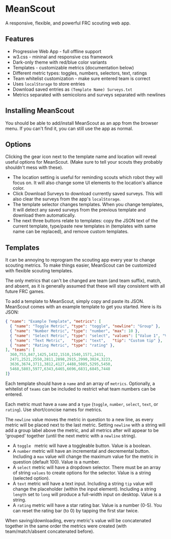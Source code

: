 # MeanScout

A responsive, flexible, and powerful FRC scouting web app.

## Features

- Progressive Web App - full offline support
- w3.css - mininal and responsive css framework
- Dark-only theme with red/blue color variants
- Templates - customizable metrics (documentation below)
- Different metric types: toggles, numbers, selectors, text, ratings
- Team whitelist customization - make sure entered team is correct
- Uses `localStorage` to store entries
- Download saved entries as `(Template Name) Surveys.txt`
- Metrics separated with semicolons and surveys separated with newlines

## Installing MeanScout

You should be able to add/install MeanScout as an app from the browser menu.
If you can't find it, you can still use the app as normal.

## Options

Clicking the gear icon next to the template name and location will reveal useful options for MeanScout. (Make sure to tell your scouts they probably shouldn't mess with these).

- The location setting is useful for reminding scouts which robot they will focus on. It will also change some UI elements to the location's alliance color.
- Click Download Surveys to download currently saved surveys. This will also clear the surveys from the app's `localStorage`.
- The template selector changes templates. When you change templates, It will detect any saved surveys from the previous template and download them automatically.
- The next three buttons relate to templates: copy the JSON text of the current template, type/paste new templates in (templates with same name can be replaced), and remove custom templates.

## Templates

It can be annoying to reprogram the scouting app every year to change scouting metrics. To make things easier, MeanScout can be customized with flexible scouting templates.

The only metrics that can't be changed are team (and team suffix), match, and absent, as it is generally assumed that these will stay consistent with all future FRC games.

To add a template to MeanScout, simply copy and paste its JSON. MeanScout comes with an example template to get you started. Here is its JSON:

```json
{ "name": "Example Template", "metrics": [
  { "name": "Toggle Metric", "type": "toggle", "newline": "Group" },
  { "name": "Number Metric", "type": "number", "max": 10 },
  { "name": "Select Metric", "type": "select", "values": ["Value 1", "Value 2", "Value 3"] },
  { "name": "Text Metric",   "type": "text",   "tip": "Custom tip" },
  { "name": "Rating Metric", "type": "rating" },
], "teams": [
  360,753,847,1425,1432,1510,1540,1571,2411,
  2471,2521,2550,2811,2898,2915,2990,3024,3223,
  3636,3674,3711,3812,4127,4488,5085,5295,5450,
  5468,5803,5977,6343,6465,6696,6831,6845,7448
]}
```

Each template should have a `name` and an array of `metrics`. Optionally, a whitelist of `teams` can be included to restrict what team numbers can be entered.

Each metric must have a `name` and a `type` (`toggle`, `number`, `select`, `text`, or `rating`). Use short/concise names for metrics.

The `newline` value moves the metric in question to a new line, as every metric will be placed next to the last metric. Setting `newline` with a string will add a group label above the metric, and all metrics after will appear to be 'grouped' together (until the next metric with a `newline` string).

- A `toggle ` metric will have a toggleable button. Value is a boolean.
- A `number` metric will have an incremental and decremental button. Including a `max` value will change the maximum value for the metric in question (default 100). Value is a number.
- A `select` metric will have a dropdown selector. There must be an array of string `values` to create options for the selector. Value is a string (selected option).
- A `text` metric will have a text input. Including a string `tip` value will change the placeholder (within the input element). Including a string `length` set to `long` will produce a full-width input on desktop. Value is a string.
- A `rating` metric will have a star rating bar. Value is a number (0-5). You can reset the rating bar (to 0) by tapping the first star twice.

When saving/downloading, every metric's value will be concatenated together in the same order the metrics were created (with team/match/absent concatenated before).
